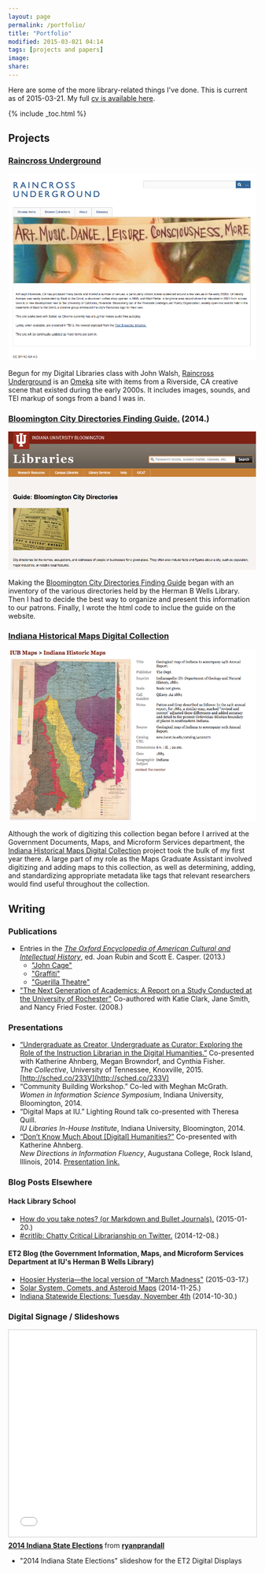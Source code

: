 ```yaml
---
layout: page
permalink: /portfolio/
title: "Portfolio"
modified: 2015-03-021 04:14
tags: [projects and papers]
image:
share: 
---
```


Here are some of the more library-related things I've done. This is current as of 2015-03-21. My full [cv is available here](/cv/).  

{% include _toc.html %}		

## Projects   

### [Raincross Underground](http://raincrossunderground.omeka.net/)

![Raincross Underground Babyhead Image](/images/raincross-underground.jpg)  

Begun for my Digital Libraries class with John Walsh, [Raincross Underground](http://raincrossunderground.omeka.net/) is an [Omeka](http://omeka.org/) site with items from a Riverside, CA creative scene that existed during the early 2000s. It includes images, sounds, and TEI markup of songs from a band I was in.   

### [Bloomington City Directories Finding Guide.](http://libraries.iub.edu/guide-bloomington-city-directories) (2014.)   

![Bloomington City Directories Finding Guide](/images/bloomington-city-directories.jpg)

Making the [Bloomington City Directories Finding Guide](http://libraries.iub.edu/guide-bloomington-city-directories) began with an inventory of the various directories held by the Herman B Wells Library. Then I had to decide the best way to organize and present this information to our patrons. Finally, I wrote the html code to inclue the guide on the website.  

### [Indiana Historical Maps Digital Collection](http://webapp1.dlib.indiana.edu/images/splash.htm?scope=images/VAC3073) 

![IHMDC](/images/indiana-historic-maps-screenshot.jpg)   

Although the work of digitizing this collection began before I arrived at the Government Documents, Maps, and Microform Services department, the [Indiana Historical Maps Digital Collection](http://webapp1.dlib.indiana.edu/images/splash.htm?scope=images/VAC3073) project took the bulk of my first year there. A large part of my role as the Maps Graduate Assistant involved digitizing and adding maps to this collection, as well as determining, adding, and standardizing appropriate metadata like tags that relevant researchers would find useful throughout the collection.   


## Writing   

### Publications

- Entries in the [*The Oxford Encyclopedia of American Cultural and Intellectual History*](http://www.worldcat.org/oclc/5115699820), ed. Joan Rubin and Scott E. Casper. (2013.)   
	- ["John Cage"](http://books.google.com/books?id=_-lMAgAAQBAJ&lpg=PA166&ots=JNM3at9Hzi&dq=oxford%20encyclopedia%20ryan%20p.%20randall&pg=PA165#v=onepage&q&f=false)  
	- ["Graffiti"](http://books.google.com/books?id=_-lMAgAAQBAJ&lpg=PA166&ots=JNM3at9Hzi&dq=oxford%20encyclopedia%20ryan%20p.%20randall&pg=PA478#v=onepage&q&f=false)  
	- ["Guerilla Theatre"](http://books.google.com/books?id=_-lMAgAAQBAJ&lpg=PA166&ots=JNM3at9Hzi&dq=oxford%20encyclopedia%20ryan%20p.%20randall&pg=PA488#v=onepage&q&f=false)
- ["The Next Generation of Academics: A Report on a Study Conducted at the University of Rochester"](http://hdl.handle.net/1802/6053) Co-authored with Katie Clark, Jane Smith, and Nancy Fried Foster. (2008.)  

### Presentations  

- [“Undergraduate as Creator, Undergraduate as Curator: Exploring the Role of the Instruction Librarian in the Digital Humanities.”](http://sched.co/233V) Co-presented with Katherine Ahnberg, Megan Browndorf, and Cynthia Fisher.   
*The Collective*, University of Tennessee, Knoxville, 2015. 
[http://sched.co/233V](http://sched.co/233V)   
- “Community Building Workshop.” Co-led with Meghan McGrath.  
*Women in Information Science Symposium*, Indiana University, Bloomington, 2014.  
- “Digital Maps at IU.” Lighting Round talk co-presented with Theresa Quill.  
*IU Libraries In-House Institute*, Indiana University, Bloomington, 2014. 
- [“Don’t Know Much About [Digital] Humanities?”](https://github.com/ryan-p-randall/dhreadyreference) Co-presented with Katherine Ahnberg.   
*New Directions in Information Fluency*, Augustana College, Rock Island, Illinois, 2014. 
[Presentation link.](https://github.com/ryan-p-randall/dhreadyreference)  

### Blog Posts Elsewhere   

#### Hack Library School   

- [How do you take notes? (or Markdown and Bullet Journals).](http://hacklibraryschool.com/2015/01/20/how-do-you-take-notes/) 
(2015-01-20.)   
- [#critlib: Chatty Critical Librarianship on Twitter.](http://hacklibraryschool.com/2014/12/08/critlib-chatty-critical-librarianship-on-twitter/) (2014-12-08.)  

#### ET2 Blog (the Government Information, Maps, and Microform Services Department at IU's Herman B Wells Library)   

- [Hoosier Hysteria—the local version of "March Madness"](https://blogs.libraries.iub.edu/et2/2015/03/17/hoosier-hysteria/) (2015-03-17.) 
- [Solar System, Comets, and Asteroid Maps](https://blogs.libraries.iub.edu/et2/2014/11/25/solar-system-comets-and-asteroid-maps/) (2014-11-25.)  
- [Indiana Statewide Elections: Tuesday, November 4th](https://blogs.libraries.iub.edu/et2/2014/10/30/indiana-statewide-elections-tuesday-november-4th/) (2014-10-30.)  

### Digital Signage / Slideshows  

<iframe src="//www.slideshare.net/slideshow/embed_code/40916646" width="510" height="420" frameborder="0" marginwidth="0" marginheight="0" scrolling="no" style="border:1px solid #CCC; border-width:1px; margin-bottom:5px; max-width: 100%;" allowfullscreen> </iframe> <div style="margin-bottom:5px"> <strong> <a href="//www.slideshare.net/ryanprandall/2014-indiana-state-elections" title="2014 Indiana State Elections" target="_blank">2014 Indiana State Elections</a> </strong> from <strong><a href="//www.slideshare.net/ryanprandall" target="_blank">ryanprandall</a></strong> </div>  

- "2014 Indiana State Elections" slideshow for the ET2 Digital Displays    